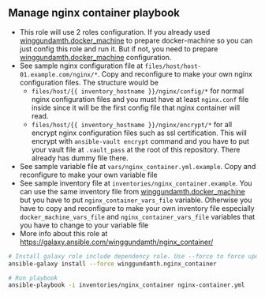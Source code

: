 Manage nginx container playbook
---------------------------------------------------------------------------

- This role will use 2 roles configuration. If you already used [winggundamth.docker_machine](docker_machine.md) to prepare docker-machine so you can just config this role and run it. But if not, you need to prepare [winggundamth.docker_machine](docker_machine.md) configuration.
- See sample nginx configuration file at ```files/host/host-01.example.com/nginx/*```. Copy and reconfigure to make your own nginx configuration files. The structure would be
  - ```files/host/{{ inventory_hostname }}/nginx/config/*``` for normal nginx configuration files and you must have at least ```nginx.conf``` file inside since it will be the first config file that nginx container will read.
  - ```files/host/{{ inventory_hostname }}/nginx/encrypt/*``` for all encrypt nginx configuration files such as ssl certification. This will encrypt with ```ansible-vault encrypt``` command and you have to put your vault file at ```.vault_pass``` at the root of this repository. There already has dummy file there.
- See sample variable file at ```vars/nginx_container.yml.example```. Copy and reconfigure to make your own variable file
- See sample inventory file at ```inventories/nginx_container.example```. You can use the same inventory file from [winggundamth.docker_machine](docker_machine.md) but you have to put ```nginx_container_vars_file``` variable. Otherwise you have to copy and reconfigure to make your own inventory file especially ```docker_machine_vars_file``` and ```nginx_container_vars_file``` variables that you have to change to your variable file
- More info about this role at https://galaxy.ansible.com/winggundamth/nginx_container/

```bash
# Install galaxy role include dependency role. Use --force to force update to latest
ansible-galaxy install --force winggundamth.nginx_container

# Run playbook
ansible-playbook -i inventories/nginx_container nginx-container.yml
```

